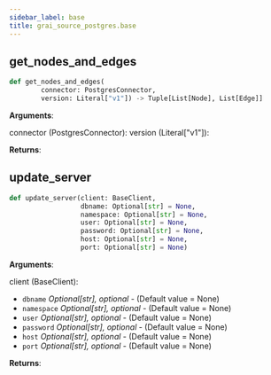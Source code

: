 ```yaml
---
sidebar_label: base
title: grai_source_postgres.base
---
```


## get\_nodes\_and\_edges

```python
def get_nodes_and_edges(
        connector: PostgresConnector,
        version: Literal["v1"]) -> Tuple[List[Node], List[Edge]]
```

**Arguments**:

  connector (PostgresConnector):
  version (Literal[&quot;v1&quot;]):


**Returns**:



## update\_server

```python
def update_server(client: BaseClient,
                  dbname: Optional[str] = None,
                  namespace: Optional[str] = None,
                  user: Optional[str] = None,
                  password: Optional[str] = None,
                  host: Optional[str] = None,
                  port: Optional[str] = None)
```

**Arguments**:

  client (BaseClient):
- `dbname` _Optional[str], optional_ - (Default value = None)
- `namespace` _Optional[str], optional_ - (Default value = None)
- `user` _Optional[str], optional_ - (Default value = None)
- `password` _Optional[str], optional_ - (Default value = None)
- `host` _Optional[str], optional_ - (Default value = None)
- `port` _Optional[str], optional_ - (Default value = None)


**Returns**:
